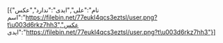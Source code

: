 [{"نام":"علی","ایدی":"ندارد","عکس اسم":"https://filebin.net/77eukl4qcs3eztsl/user.png?t\u003d6rkz7hh3","عکس ایدی":"https://filebin.net/77eukl4qcs3eztsl/user.png?t\u003d6rkz7hh3"}]